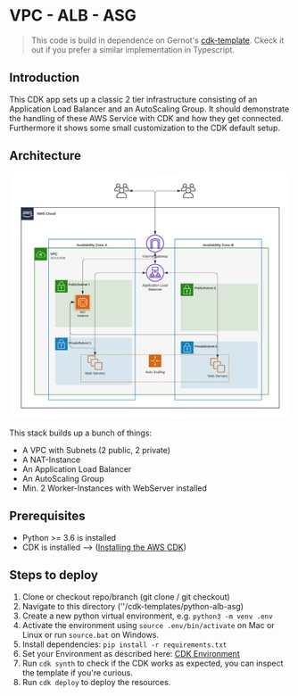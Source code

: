 # VPC - ALB - ASG

> This code is build in dependence on Gernot's [cdk-template](https://github.com/tecracer/cdk-templates/tree/master/alb-update). Ckeck it out if you prefer a similar implementation in Typescript. 

## Introduction

This CDK app sets up a classic 2 tier infrastructure consisting of an Application Load Balancer and an AutoScaling Group. It should demonstrate the handling of these AWS Service with CDK and how they get connected. Furthermore it shows some small customization to the CDK default setup.

## Architecture

![Architecture](image/simple_2-tier_web_arch.png)

This stack builds up a bunch of things:

- A VPC with Subnets (2 public, 2 private)
- A NAT-Instance
- An Application Load Balancer
- An AutoScaling Group
- Min. 2 Worker-Instances with WebServer installed

## Prerequisites

- Python >= 3.6 is installed
- CDK is installed --> ([Installing the AWS CDK](https://docs.aws.amazon.com/cdk/latest/guide/getting_started.html))

## Steps to deploy

1. Clone or checkout repo/branch (git clone / git checkout)
2. Navigate to this directory ('<yourDir>'/cdk-templates/python-alb-asg)
3. Create a new python virtual environment, e.g. `python3 -m venv .env`
4. Activate the environment using `source .env/bin/activate` on Mac or Linux or run `source.bat` on Windows.
5. Install dependencies: `pip install -r requirements.txt`
6. Set your Environment as described here: [CDK Environment](https://docs.aws.amazon.com/cdk/latest/guide/environments.html)
6. Run `cdk synth` to check if the CDK works as expected, you can inspect the template if you're curious.
7. Run `cdk deploy` to deploy the resources. 
